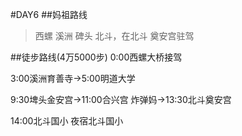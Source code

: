 #DAY6
##妈祖路线
>西螺
> 溪洲
> 碑头
> 北斗，在北斗 奠安宫驻驾

##徒步路线(4万5000步)
0:00西螺大桥接驾

3:00溪洲育善寺→5:00明道大学

9:30埤头金安宫→11:00合兴宫 炸弹妈→13:30北斗奠安宫

14:00北斗国小  夜宿北斗国小